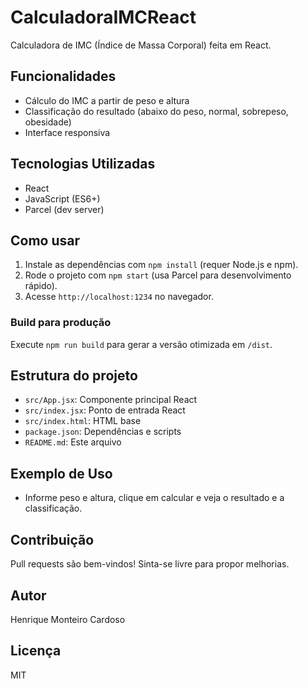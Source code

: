 # CalculadoraIMCReact

Calculadora de IMC (Índice de Massa Corporal) feita em React.

## Funcionalidades

- Cálculo do IMC a partir de peso e altura
- Classificação do resultado (abaixo do peso, normal, sobrepeso, obesidade)
- Interface responsiva

## Tecnologias Utilizadas

- React
- JavaScript (ES6+)
- Parcel (dev server)

## Como usar

1. Instale as dependências com `npm install` (requer Node.js e npm).
2. Rode o projeto com `npm start` (usa Parcel para desenvolvimento rápido).
3. Acesse `http://localhost:1234` no navegador.

### Build para produção

Execute `npm run build` para gerar a versão otimizada em `/dist`.

## Estrutura do projeto

- `src/App.jsx`: Componente principal React
- `src/index.jsx`: Ponto de entrada React
- `src/index.html`: HTML base
- `package.json`: Dependências e scripts
- `README.md`: Este arquivo

## Exemplo de Uso

- Informe peso e altura, clique em calcular e veja o resultado e a classificação.

## Contribuição

Pull requests são bem-vindos! Sinta-se livre para propor melhorias.

## Autor

Henrique Monteiro Cardoso

## Licença

MIT
